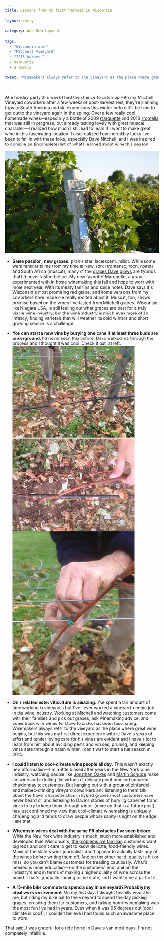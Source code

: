 ```yaml
---
title: Lessons from my first harvest in Wisconsin

layout: entry

category: Web Development

tags:
  - "Wisconsin wine"
  - "Mitchell Vineyard"
  - "2013 harvest"
  - marquette
  - aromella

tweet: "Winemakers always refer to the vineyard as the place where great wine begins, but this was my first direct experience with it."

---
```


At a holiday party this week I had the chance to catch up with my Mitchell Vineyard coworkers after a few weeks of post-harvest rest; they're planning trips to South America and ski expeditions this winter before it'll be time to get out to the vineyard again in the spring. Over a few really cool homemade wines––especially a bottle of 2009 [marquette](http://www.grapes.umn.edu/Marquette/) and 2013 [aromella](http://www.winesandvines.com/template.cfm?section=news&content=111844) that was still in progress, but already tasting lovely with great muscat character––I realized how much I still had to learn if I want to make great wine in this fascinating location. I also realized how incredibly lucky I've been to fall in with these folks, especially Dave Mitchell, and I was inspired to compile an (incomplete) list of what I learned about wine this season. 

![Foch row](/photos/fochrow.jpg "Row of foch grapes at Mitchell Vineyard")

- **Same passion; new grapes.** prairie star. lacrescent. millot. While some were familiar to me from my time in New York (frontenac, foch, noiret) and South Africa (muscat), many of the [grapes Dave grows](http://www.mitchell-vineyard.com/our-grapes/) are hybrids that I'd never tasted before. My new favorite? Marquette, a grape I experimented with in home winemaking this fall and hope to work with more next year. With its meaty tannins and spice notes, Dave says it's Wisconsin's most promising red grape, and home versions from my coworkers have made me really excited about it. Muscat, too, shows promise based on the wines I've tasted from Mitchell grapes. Wisconsin, like Niagara USA, is still feeling out what grapes are best for a truly viable wine industry, but the wine industry is much even more of an infancy; finding varietals that will weather its cold winters and short growing season is a challenge.
- **You can start a new vine by burying one cane if at least three buds are underground.** I'd never seen this before; Dave walked me through the process and I thought it was cool. Check it out, at left.
![Cane bury process](/photos/caneburyone.jpg "Digging dirt to bury a cane")
![Cane bury process, step two](/photos/caneburytwo.jpg "Counting buds and burying three underground")
![Cane bury process, step three](/photos/caneburythree.jpg "Tying a cordon")

- **On a related note: viticulture is amazing.** I've spent a fair amount of time working in vineyards but I've never worked a vineyard-centric job in the wine industry. Working at Mitchell and watching customers come with their families and pick out grapes, ask winemaking advice, and come back with wines for Dave to taste, has been fascinating. Winemakers always refer to the vineyard as the place where great wine begins, but this was my first direct experience with it: Dave's years of effort and tender loving care for his vines are evident and I have a lot to learn from him about avoiding pests and viruses, pruning, and keeping vines safe through a harsh winter. I can't wait to start a full season in 2014.
- **I could listen to cool-climate wine people all day.** This wasn't exactly new information––I'm a little biased after years in the New York wine industry, watching people like [Jonathan Oakes](http://lennthompson.typepad.com/lenndevours/2010/02/icewine-harvest-at-leonard-oakes-estate-winery.html) and [Martin Schulze](http://www.buffalonews.com/apps/pbcs.dll/gallery?site=bn&date=20130123&category=photogalleries&artno=122009998&ref=ph) make ice wine and extolling the virtues of delicate pinot noir and unoaked chardonnay to customers. But hanging out with a group of zinfandel- and malbec-drinking vineyard coworkers and listening to them talk about the flavor characteristics in hybrid grapes most customers have never heard of, and listening to Dave's stories of burying cabernet franc vines to try to keep them through winter (more on that in a future post), has just confirmed my view that cool-climate winemaking is uniquely challenging and tends to draw people whose sanity is right on the edge. I like that.
-  **Wisconsin wines deal with the same PR obstacles I've seen before.** While the New York wine industry is much, much more established and developed than Wisconsin's, [the problems are familiar](http://host.madison.com/news/local/sales-continue-to-lag-for-wisconsin-made-wines/article_df9d27b6-d106-5847-8d71-7231e566beb7.html): customers want big reds and don't care to get to know delicate, food-friendly wines. Many of the state's wine journalists don't appear to actually taste any of the wines before writing them off. And on the other hand, quality is hit or miss, so you can't blame customers for treading cautiously. What's needed is more education––on the customers' end, and on the industry's end in terms of making a higher quality of wine across the board. That's gradually coming to the state, and I want to be a part of it.
- **A 15-mile bike commute to spend a day in a vineyard? Probably my ideal work environment.** On my first day, I thought the hills would kill me, but riding my bike out to the vineyard to spend the day picking grapes, crushing them for customers, and talking home winemaking was the most fun I've had in years. Even when it was 95 degrees out (cool climate is cool!), I couldn't believe I had found such an awesome place to work. 

That said, I was grateful for a ride home in Dave's van most days. I'm not completely infallible.


